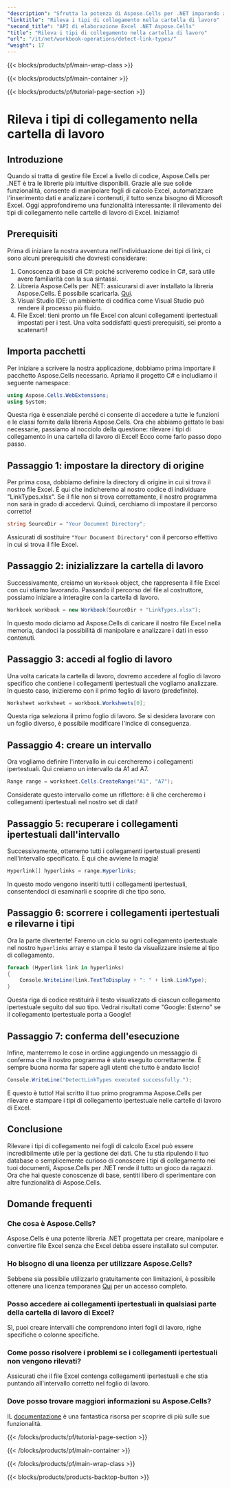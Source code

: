 ```yaml
---
"description": "Sfrutta la potenza di Aspose.Cells per .NET imparando a rilevare in modo efficace i tipi di collegamento ipertestuale nei fogli di calcolo Excel con questa guida completa."
"linktitle": "Rileva i tipi di collegamento nella cartella di lavoro"
"second_title": "API di elaborazione Excel .NET Aspose.Cells"
"title": "Rileva i tipi di collegamento nella cartella di lavoro"
"url": "/it/net/workbook-operations/detect-link-types/"
"weight": 17
---
```


{{< blocks/products/pf/main-wrap-class >}}

{{< blocks/products/pf/main-container >}}

{{< blocks/products/pf/tutorial-page-section >}}

# Rileva i tipi di collegamento nella cartella di lavoro

## Introduzione
Quando si tratta di gestire file Excel a livello di codice, Aspose.Cells per .NET è tra le librerie più intuitive disponibili. Grazie alle sue solide funzionalità, consente di manipolare fogli di calcolo Excel, automatizzare l'inserimento dati e analizzare i contenuti, il tutto senza bisogno di Microsoft Excel. Oggi approfondiremo una funzionalità interessante: il rilevamento dei tipi di collegamento nelle cartelle di lavoro di Excel. Iniziamo!
## Prerequisiti
Prima di iniziare la nostra avventura nell'individuazione dei tipi di link, ci sono alcuni prerequisiti che dovresti considerare:
1. Conoscenza di base di C#: poiché scriveremo codice in C#, sarà utile avere familiarità con la sua sintassi.
2. Libreria Aspose.Cells per .NET: assicurarsi di aver installato la libreria Aspose.Cells. È possibile scaricarla. [Qui](https://releases.aspose.com/cells/net/).
3. Visual Studio IDE: un ambiente di codifica come Visual Studio può rendere il processo più fluido.
4. File Excel: tieni pronto un file Excel con alcuni collegamenti ipertestuali impostati per i test.
Una volta soddisfatti questi prerequisiti, sei pronto a scatenarti!
## Importa pacchetti
Per iniziare a scrivere la nostra applicazione, dobbiamo prima importare il pacchetto Aspose.Cells necessario. Apriamo il progetto C# e includiamo il seguente namespace:
```csharp
using Aspose.Cells.WebExtensions;
using System;
```
Questa riga è essenziale perché ci consente di accedere a tutte le funzioni e le classi fornite dalla libreria Aspose.Cells.
Ora che abbiamo gettato le basi necessarie, passiamo al nocciolo della questione: rilevare i tipi di collegamento in una cartella di lavoro di Excel! Ecco come farlo passo dopo passo.
## Passaggio 1: impostare la directory di origine
Per prima cosa, dobbiamo definire la directory di origine in cui si trova il nostro file Excel. È qui che indicheremo al nostro codice di individuare "LinkTypes.xlsx". Se il file non si trova correttamente, il nostro programma non sarà in grado di accedervi. Quindi, cerchiamo di impostare il percorso corretto!
```csharp
string SourceDir = "Your Document Directory";
```
Assicurati di sostituire `"Your Document Directory"` con il percorso effettivo in cui si trova il file Excel.
## Passaggio 2: inizializzare la cartella di lavoro
Successivamente, creiamo un `Workbook` object, che rappresenta il file Excel con cui stiamo lavorando. Passando il percorso del file al costruttore, possiamo iniziare a interagire con la cartella di lavoro.
```csharp
Workbook workbook = new Workbook(SourceDir + "LinkTypes.xlsx");
```
In questo modo diciamo ad Aspose.Cells di caricare il nostro file Excel nella memoria, dandoci la possibilità di manipolare e analizzare i dati in esso contenuti.
## Passaggio 3: accedi al foglio di lavoro
Una volta caricata la cartella di lavoro, dovremo accedere al foglio di lavoro specifico che contiene i collegamenti ipertestuali che vogliamo analizzare. In questo caso, inizieremo con il primo foglio di lavoro (predefinito).
```csharp
Worksheet worksheet = workbook.Worksheets[0];
```
Questa riga seleziona il primo foglio di lavoro. Se si desidera lavorare con un foglio diverso, è possibile modificare l'indice di conseguenza. 
## Passaggio 4: creare un intervallo
Ora vogliamo definire l'intervallo in cui cercheremo i collegamenti ipertestuali. Qui creiamo un intervallo da A1 ad A7.
```csharp
Range range = worksheet.Cells.CreateRange("A1", "A7");
```
Considerate questo intervallo come un riflettore: è lì che cercheremo i collegamenti ipertestuali nel nostro set di dati!
## Passaggio 5: recuperare i collegamenti ipertestuali dall'intervallo
Successivamente, otterremo tutti i collegamenti ipertestuali presenti nell'intervallo specificato. È qui che avviene la magia!
```csharp
Hyperlink[] hyperlinks = range.Hyperlinks;
```
In questo modo vengono inseriti tutti i collegamenti ipertestuali, consentendoci di esaminarli e scoprire di che tipo sono.
## Passaggio 6: scorrere i collegamenti ipertestuali e rilevarne i tipi
Ora la parte divertente! Faremo un ciclo su ogni collegamento ipertestuale nel nostro `hyperlinks` array e stampa il testo da visualizzare insieme al tipo di collegamento.
```csharp
foreach (Hyperlink link in hyperlinks)
{
	Console.WriteLine(link.TextToDisplay + ": " + link.LinkType);
}
```
Questa riga di codice restituirà il testo visualizzato di ciascun collegamento ipertestuale seguito dal suo tipo. Vedrai risultati come "Google: Esterno" se il collegamento ipertestuale porta a Google!
## Passaggio 7: conferma dell'esecuzione
Infine, manterremo le cose in ordine aggiungendo un messaggio di conferma che il nostro programma è stato eseguito correttamente. È sempre buona norma far sapere agli utenti che tutto è andato liscio!
```csharp
Console.WriteLine("DetectLinkTypes executed successfully.");
```
E questo è tutto! Hai scritto il tuo primo programma Aspose.Cells per rilevare e stampare i tipi di collegamento ipertestuale nelle cartelle di lavoro di Excel.
## Conclusione
Rilevare i tipi di collegamento nei fogli di calcolo Excel può essere incredibilmente utile per la gestione dei dati. Che tu stia ripulendo il tuo database o semplicemente curioso di conoscere i tipi di collegamento nei tuoi documenti, Aspose.Cells per .NET rende il tutto un gioco da ragazzi. Ora che hai queste conoscenze di base, sentiti libero di sperimentare con altre funzionalità di Aspose.Cells.
## Domande frequenti
### Che cosa è Aspose.Cells?
Aspose.Cells è una potente libreria .NET progettata per creare, manipolare e convertire file Excel senza che Excel debba essere installato sul computer.
### Ho bisogno di una licenza per utilizzare Aspose.Cells?
Sebbene sia possibile utilizzarlo gratuitamente con limitazioni, è possibile ottenere una licenza temporanea [Qui](https://purchase.aspose.com/temporary-license/) per un accesso completo.
### Posso accedere ai collegamenti ipertestuali in qualsiasi parte della cartella di lavoro di Excel?
Sì, puoi creare intervalli che comprendono interi fogli di lavoro, righe specifiche o colonne specifiche.
### Come posso risolvere i problemi se i collegamenti ipertestuali non vengono rilevati?
Assicurati che il file Excel contenga collegamenti ipertestuali e che stia puntando all'intervallo corretto nel foglio di lavoro.
### Dove posso trovare maggiori informazioni su Aspose.Cells?
IL [documentazione](https://reference.aspose.com/cells/net/) è una fantastica risorsa per scoprire di più sulle sue funzionalità.

{{< /blocks/products/pf/tutorial-page-section >}}

{{< /blocks/products/pf/main-container >}}

{{< /blocks/products/pf/main-wrap-class >}}

{{< blocks/products/products-backtop-button >}}
